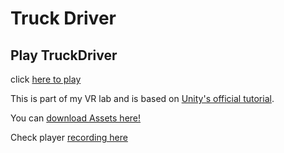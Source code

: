 # Truck Driver

## Play TruckDriver
click [here to play](https://roysea.github.io/TruckDriver/Builds/index.html)

This is part of my VR lab and is based on [Unity's official tutorial](https://learn.unity.com/tutorial/set-up-your-first-project-in-unity?uv=2020.3&projectId=5caccdfbedbc2a3cef0efe63).


You can [download Assets here!]( https://connect-prd-cdn.unity.com/20210923/c709e76b-3e93-4140-8675-f694b9f04399/Prototype%201%20-%20Starter%20Files.zip)


Check player [recording here](https://github.com/roysea/TruckDriver/blob/main/Recordings/TruckDriver13h50m.mp4)
